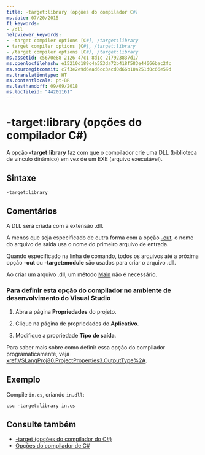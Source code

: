 ```yaml
---
title: -target:library (opções do compilador C#)
ms.date: 07/20/2015
f1_keywords:
- /dll
helpviewer_keywords:
- -target compiler options [C#], /target:library
- target compiler options [C#], /target:library
- /target compiler options [C#], /target:library
ms.assetid: c5670e88-2126-47c1-8d1c-217923837d17
ms.openlocfilehash: e15210d189c4a553da72b418f583e44666bac2fc
ms.sourcegitcommit: c7f3e2e9d6ead6cc3acd0d66b10a251d0c66e59d
ms.translationtype: HT
ms.contentlocale: pt-BR
ms.lasthandoff: 09/09/2018
ms.locfileid: "44201161"
---
```

# <a name="-targetlibrary-c-compiler-options"></a>-target:library (opções do compilador C#)
A opção **-target:library** faz com que o compilador crie uma DLL (biblioteca de vínculo dinâmico) em vez de um EXE (arquivo executável).  
  
## <a name="syntax"></a>Sintaxe  
  
```console  
-target:library  
```  
  
## <a name="remarks"></a>Comentários  
 A DLL será criada com a extensão .dll.  
  
 A menos que seja especificado de outra forma com a opção [-out](../../../csharp/language-reference/compiler-options/out-compiler-option.md), o nome do arquivo de saída usa o nome do primeiro arquivo de entrada.  
  
 Quando especificado na linha de comando, todos os arquivos até a próxima opção **-out** ou **-target:module** são usados para criar o arquivo .dll.  
  
 Ao criar um arquivo .dll, um método [Main](../../../csharp/programming-guide/main-and-command-args/index.md) não é necessário.  
  
### <a name="to-set-this-compiler-option-in-the-visual-studio-development-environment"></a>Para definir esta opção do compilador no ambiente de desenvolvimento do Visual Studio  
  
1.  Abra a página **Propriedades** do projeto.  
  
2.  Clique na página de propriedades do **Aplicativo**.  
  
3.  Modifique a propriedade **Tipo de saída**.  
  
 Para saber mais sobre como definir essa opção do compilador programaticamente, veja <xref:VSLangProj80.ProjectProperties3.OutputType%2A>.  
  
## <a name="example"></a>Exemplo  
 Compile `in.cs`, criando `in.dll`:  
  
```console  
csc -target:library in.cs  
```  
  
## <a name="see-also"></a>Consulte também  

- [-target (opções do compilador do C#)](../../../csharp/language-reference/compiler-options/target-compiler-option.md)  
- [Opções do compilador de C#](../../../csharp/language-reference/compiler-options/index.md)
